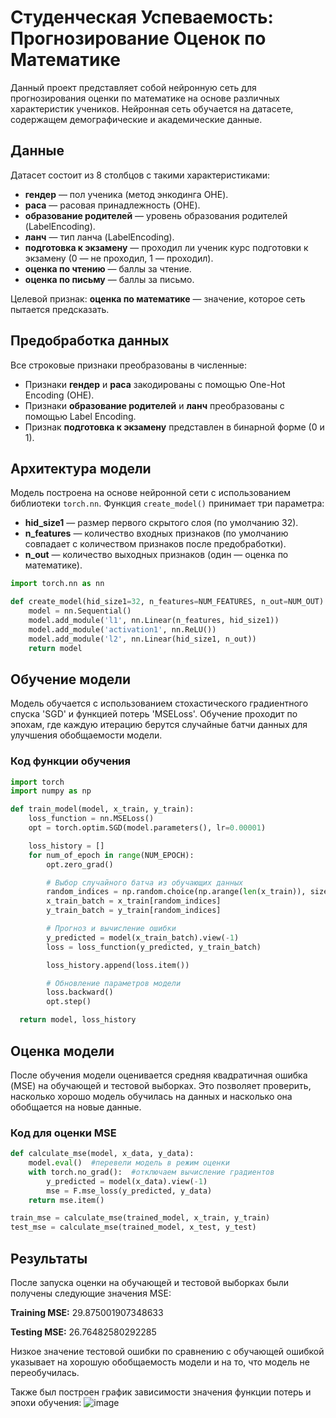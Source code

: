 # Студенческая Успеваемость: Прогнозирование Оценок по Математике

Данный проект представляет собой нейронную сеть для прогнозирования оценки по математике на основе различных характеристик учеников. Нейронная сеть обучается на датасете, содержащем демографические и академические данные.

## Данные

Датасет состоит из 8 столбцов с такими характеристиками:

- **гендер** — пол ученика (метод энкодинга OHE).
- **раса** — расовая принадлежность (OHE).
- **образование родителей** — уровень образования родителей (LabelEncoding).
- **ланч** — тип ланча (LabelEncoding).
- **подготовка к экзамену** — проходил ли ученик курс подготовки к экзамену (0 — не проходил, 1 — проходил).
- **оценка по чтению** — баллы за чтение.
- **оценка по письму** — баллы за письмо.

Целевой признак: **оценка по математике** — значение, которое сеть пытается предсказать.

## Предобработка данных

Все строковые признаки преобразованы в численные:

- Признаки **гендер** и **раса** закодированы с помощью One-Hot Encoding (OHE).
- Признаки **образование родителей** и **ланч** преобразованы с помощью Label Encoding.
- Признак **подготовка к экзамену** представлен в бинарной форме (0 и 1).

## Архитектура модели

Модель построена на основе нейронной сети с использованием библиотеки `torch.nn`. Функция `create_model()` принимает три параметра:

- **hid_size1** — размер первого скрытого слоя (по умолчанию 32).
- **n_features** — количество входных признаков (по умолчанию совпадает с количеством признаков после предобработки).
- **n_out** — количество выходных признаков (один — оценка по математике).

```python
import torch.nn as nn

def create_model(hid_size1=32, n_features=NUM_FEATURES, n_out=NUM_OUT):
    model = nn.Sequential()
    model.add_module('l1', nn.Linear(n_features, hid_size1))
    model.add_module('activation1', nn.ReLU())
    model.add_module('l2', nn.Linear(hid_size1, n_out))
    return model
```
## Обучение модели

Модель обучается с использованием стохастического градиентного спуска 'SGD' и функцией потерь 'MSELoss'. Обучение проходит по эпохам, где каждую итерацию берутся случайные батчи данных для улучшения обобщаемости модели.

### Код функции обучения

```python
import torch
import numpy as np

def train_model(model, x_train, y_train):
    loss_function = nn.MSELoss()
    opt = torch.optim.SGD(model.parameters(), lr=0.00001)

    loss_history = []
    for num_of_epoch in range(NUM_EPOCH):
        opt.zero_grad()

        # Выбор случайного батча из обучающих данных
        random_indices = np.random.choice(np.arange(len(x_train)), size=32)
        x_train_batch = x_train[random_indices]
        y_train_batch = y_train[random_indices]

        # Прогноз и вычисление ошибки
        y_predicted = model(x_train_batch).view(-1)
        loss = loss_function(y_predicted, y_train_batch)

        loss_history.append(loss.item())

        # Обновление параметров модели
        loss.backward()
        opt.step()

  return model, loss_history
```
## Оценка модели

После обучения модели оценивается средняя квадратичная ошибка (MSE) на обучающей и тестовой выборках. Это позволяет проверить, насколько хорошо модель обучилась на данных и насколько она обобщается на новые данные.

### Код для оценки MSE

```python
def calculate_mse(model, x_data, y_data):
    model.eval()  #перевели модель в режим оценки
    with torch.no_grad():  #отключаем вычисление градиентов
        y_predicted = model(x_data).view(-1)
        mse = F.mse_loss(y_predicted, y_data)
    return mse.item()

train_mse = calculate_mse(trained_model, x_train, y_train)
test_mse = calculate_mse(trained_model, x_test, y_test)

```

## Результаты
После запуска оценки на обучающей и тестовой выборках были получены следующие значения MSE:

**Training MSE:** 29.875001907348633

**Testing MSE:** 26.76482580292285

Низкое значение тестовой ошибки по сравнению с обучающей ошибкой указывает на хорошую обобщаемость модели и на то, что модель не переобучилась.

Также был построен график зависимости значения функции потерь и эпохи обучения:
![image](https://github.com/user-attachments/assets/b3824784-e0c4-48a1-a76d-eb9b5643bec8)

